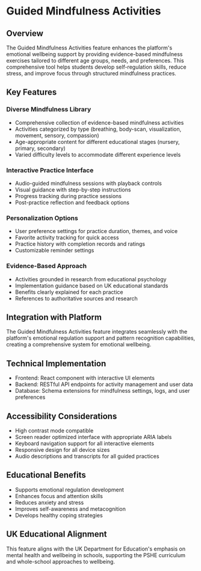 # Guided Mindfulness Activities

## Overview
The Guided Mindfulness Activities feature enhances the platform's emotional wellbeing support by providing evidence-based mindfulness exercises tailored to different age groups, needs, and preferences. This comprehensive tool helps students develop self-regulation skills, reduce stress, and improve focus through structured mindfulness practices.

## Key Features

### Diverse Mindfulness Library
- Comprehensive collection of evidence-based mindfulness activities
- Activities categorized by type (breathing, body-scan, visualization, movement, sensory, compassion)
- Age-appropriate content for different educational stages (nursery, primary, secondary)
- Varied difficulty levels to accommodate different experience levels

### Interactive Practice Interface
- Audio-guided mindfulness sessions with playback controls
- Visual guidance with step-by-step instructions
- Progress tracking during practice sessions
- Post-practice reflection and feedback options

### Personalization Options
- User preference settings for practice duration, themes, and voice
- Favorite activity tracking for quick access
- Practice history with completion records and ratings
- Customizable reminder settings

### Evidence-Based Approach
- Activities grounded in research from educational psychology
- Implementation guidance based on UK educational standards
- Benefits clearly explained for each practice
- References to authoritative sources and research

## Integration with Platform
The Guided Mindfulness Activities feature integrates seamlessly with the platform's emotional regulation support and pattern recognition capabilities, creating a comprehensive system for emotional wellbeing.

## Technical Implementation
- Frontend: React component with interactive UI elements
- Backend: RESTful API endpoints for activity management and user data
- Database: Schema extensions for mindfulness settings, logs, and user preferences

## Accessibility Considerations
- High contrast mode compatible
- Screen reader optimized interface with appropriate ARIA labels
- Keyboard navigation support for all interactive elements
- Responsive design for all device sizes
- Audio descriptions and transcripts for all guided practices

## Educational Benefits
- Supports emotional regulation development
- Enhances focus and attention skills
- Reduces anxiety and stress
- Improves self-awareness and metacognition
- Develops healthy coping strategies

## UK Educational Alignment
This feature aligns with the UK Department for Education's emphasis on mental health and wellbeing in schools, supporting the PSHE curriculum and whole-school approaches to wellbeing.
